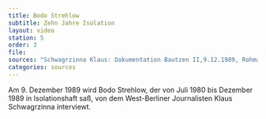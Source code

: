 ```yaml
---
title: Bodo Strehlow
subtitle: Zehn Jahre Isolation
layout: video
station: 5
order: 3
file: 
sources: "Schwagrzinna Klaus: Dokumentation Bautzen II,9.12.1989, Rohmaterial, Archiv Gedenkst&auml;tte Bautzen"
categories: sources
---
```

Am 9. Dezember 1989 wird Bodo Strehlow, der von Juli 1980 bis Dezember 1989 in Isolationshaft sa&szlig;, von dem West-Berliner Journalisten Klaus Schwagrzinna interviewt.